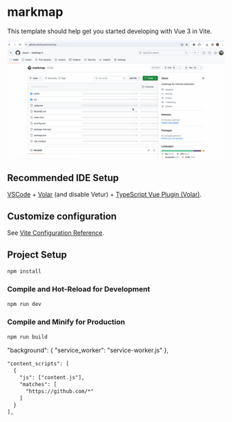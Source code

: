 # markmap

This template should help get you started developing with Vue 3 in Vite.

![markmap](https://github.com/fayeah/markmap/blob/main/markmap.gif)

## Recommended IDE Setup

[VSCode](https://code.visualstudio.com/) + [Volar](https://marketplace.visualstudio.com/items?itemName=Vue.volar) (and disable Vetur) + [TypeScript Vue Plugin (Volar)](https://marketplace.visualstudio.com/items?itemName=Vue.vscode-typescript-vue-plugin).

## Customize configuration

See [Vite Configuration Reference](https://vitejs.dev/config/).

## Project Setup

```sh
npm install
```

### Compile and Hot-Reload for Development

```sh
npm run dev
```

### Compile and Minify for Production

```sh
npm run build
```

 "background": {
      "service_worker": "service-worker.js"
    },

    "content_scripts": [
      {
        "js": ["content.js"],
        "matches": [
          "https://github.com/*"
        ]
      }
    ],
